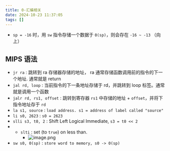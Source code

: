 ```yaml
---
title: 0-汇编相关
date: 2024-10-23 11:37:05
tags: []
---
```

- `sp = -16` 时，用 `sw` 指令存储一个数据于 `0(sp)`，则会存在  `-16 ~ -13` （向上）

## MIPS 语法

- `jr ra` : 跳转到 ra 存储器存储的地址， ra 通常存储函数调用前的指令的下一个地址. 通常就是 return
- `jal rd, loop` :  当前指令的下一条地址存储于 rd，并跳转到 loop 标签。通常就是调用一个函数
- `jalr rd, rs1, offset` : 跳转到寄存器 `rs1` 中存储的地址 + `offset`，并将下指令地址存于 `rd`
- `la s1, source` :  `load address. s1 = address of label called "source"`
- `li s0, 2623` : `s0 = 2623`
- `slli s3, t0, 2` : Shift Left Logical Immediate, `s3 = t0 << 2`
- - `slti` : set (to `true`) on less than.
    - ![image.png](https://how-to-1258460161.cos.ap-shanghai.myqcloud.com/how-to/20250109210958.webp)
- `sw s0, 0(sp)` : `store word to memory, s0 -> 0(sp)`
